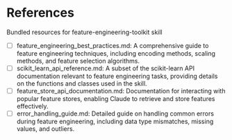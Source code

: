 # References

Bundled resources for feature-engineering-toolkit skill

- [ ] feature_engineering_best_practices.md: A comprehensive guide to feature engineering techniques, including encoding methods, scaling methods, and feature selection algorithms.
- [ ] scikit_learn_api_reference.md: A subset of the scikit-learn API documentation relevant to feature engineering tasks, providing details on the functions and classes used in the skill.
- [ ] feature_store_api_documentation.md: Documentation for interacting with popular feature stores, enabling Claude to retrieve and store features effectively.
- [ ] error_handling_guide.md: Detailed guide on handling common errors during feature engineering, including data type mismatches, missing values, and outliers.
